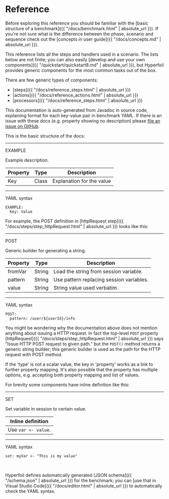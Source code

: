# Reference

Before exploring this reference you should be familiar with the [basic structure of a benchmark]({{ "/docs/benchmark.html" | absolute_url }}). If you're not sure what is the difference between the phase, scenario and sequence check out the [concepts in user guide]({{ "/docs/concepts.md" | absolute_url }}).

This reference lists all the steps and handlers used in a scenario. The lists below are not finite; you can also easily [develop and use your own components]({{ "/quickstart/quickstart8.md" | absolute_url }}), but Hyperfoil provides generic components for the most common tasks out of the box.

There are few generic types of components:
* [steps]({{ "/docs/reference_steps.html" | absolute_url }})
* [actions]({{ "/docs/reference_actions.html" | absolute_url }})
* [processors]({{ "/docs/reference_steps.html" | absolute_url }})

This documentation is auto-generated from Javadoc in source code, explaining format for each key-value pair in benchmark YAML. If there is an issue with these docs (e.g. property showing no description) please [file an issue on GitHub](https://github.com/Hyperfoil/Hyperfoil/issues/new).

This is the basic structure of the docs:

***
EXAMPLE

Example description.

| Property | Type  | Description |
| -------- | ----- | ------------|
| Key      | Class | Explanation for the value  |

***

YAML syntax
```
EXAMPLE:
  Key: Value
```

For example, the POST definition in [httpRequest step]({{ "/docs/steps/step_httpRequest.html" | absolute_url }}) looks like this:

***

POST

Generic builder for generating a string.

| Property | Type   | Description |
| -------- | ------ | ----------- |
| fromVar  | String | Load the string from session variable.  |
| pattern  | String | Use pattern replacing session variables.  |
| value    | String | String value used verbatim.  |

***

YAML syntax
```
POST:
  pattern: /user/${userId}/info
```

You might be wondering why the documentation above does not mention anything about issuing a HTTP request. In fact the top-level `POST` property [httpRequest]({{ "/docs/steps/step_httpRequest.html" | absolute_url }}) says "Issue HTTP POST request to given path." but the `POST()` method returns a generic string builder; this generic builder is used as the path for the HTTP request with POST method.

If the 'type' is not a scalar value, the key in 'property' works as a link to further property mapping. It's also possible that the property has multiple options, e.g. accepting both property mapping and list of values.

For brevity some components have inline definition like this:

***

SET

Set variable in session to certain value.

| Inline definition |
| ----------------- |
| Use <code>var &lt;- value</code>. |

***

YAML syntax
```
set: myVar <- "This is my value"
```
&nbsp;

Hyperfoil defines automatically generated [JSON schema]({{ "/schema.json" | absolute_url }}) for the benchmark; you can [use that in Visual Studio Code]({{ "/docs/editor.html" | absolute_url }}) to automatically check the YAML syntax.
